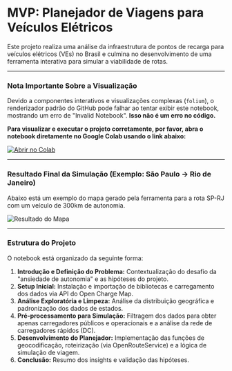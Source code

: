 # MVP: Planejador de Viagens para Veículos Elétricos

Este projeto realiza uma análise da infraestrutura de pontos de recarga para veículos elétricos (VEs) no Brasil e culmina no desenvolvimento de uma ferramenta interativa para simular a viabilidade de rotas.

---

### Nota Importante Sobre a Visualização

Devido a componentes interativos e visualizações complexas (`folium`), o renderizador padrão do GitHub pode falhar ao tentar exibir este notebook, mostrando um erro de "Invalid Notebook". **Isso não é um erro no código.**

**Para visualizar e executar o projeto corretamente, por favor, abra o notebook diretamente no Google Colab usando o link abaixo:**

[![Abrir no Colab](https://colab.research.google.com/assets/colab-badge.svg)](https://colab.research.google.com/github/santana4884/MVP-_Planejador_de_Viagens_para_Ve-culos_El-tricos/blob/main/MVP_Planejador_de_Viagens_para_Veículos_Elétricos.ipynb.ipynb)

---

### Resultado Final da Simulação (Exemplo: São Paulo -> Rio de Janeiro)

Abaixo está um exemplo do mapa gerado pela ferramenta para a rota SP-RJ com um veículo de 300km de autonomia.

![Resultado do Mapa](https://github.com/santana4884/MVP-_Planejador_de_Viagens_para_Ve-culos_El-tricos/blob/main/Resultado_mapa.jpg?raw=true)

---

### Estrutura do Projeto

O notebook está organizado da seguinte forma:
1.  **Introdução e Definição do Problema:** Contextualização do desafio da "ansiedade de autonomia" e as hipóteses do projeto.
2.  **Setup Inicial:** Instalação e importação de bibliotecas e carregamento dos dados via API do Open Charge Map.
3.  **Análise Exploratória e Limpeza:** Análise da distribuição geográfica e padronização dos dados de estados.
4.  **Pré-processamento para Simulação:** Filtragem dos dados para obter apenas carregadores públicos e operacionais e a análise da rede de carregadores rápidos (DC).
5.  **Desenvolvimento do Planejador:** Implementação das funções de geocodificação, roteirização (via OpenRouteService) e a lógica de simulação de viagem.
6.  **Conclusão:** Resumo dos insights e validação das hipóteses.
